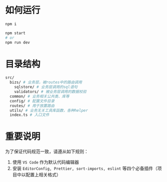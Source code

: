 # 如何运行

```bash
npm i

npm start
# or
npm run dev
```

# 目录结构

```bash
src/
  bizs/ # 业务层，被routes中的路由调用
    sqlstore/ # 业务层调用的sql语句
    validators/ # 被业务层调用的数据校验
  common/ # 业务相关公共类、库等
  config/ # 配置文件目录
  routes/ # 用于放置路由
  utils/ # 业务无关工具库函数，各种helper
  index.ts # 入口文件
```

# 重要说明

为了保证代码规范一致，请遵从如下规则：

1. 使用 `VS Code` 作为默认代码编辑器
2. 安装 `EditorConfig, Prettier, sort-imports, eslint` 等四个必备插件（项目中以配置上相关格式）
